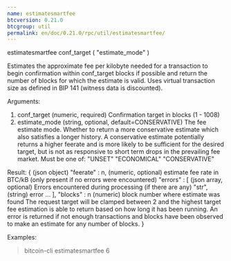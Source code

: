 ```yaml
---
name: estimatesmartfee
btcversion: 0.21.0
btcgroup: util
permalink: en/doc/0.21.0/rpc/util/estimatesmartfee/
---
```


estimatesmartfee conf_target ( "estimate_mode" )

Estimates the approximate fee per kilobyte needed for a transaction to begin
confirmation within conf_target blocks if possible and return the number of blocks
for which the estimate is valid. Uses virtual transaction size as defined
in BIP 141 (witness data is discounted).

Arguments:
1. conf_target      (numeric, required) Confirmation target in blocks (1 - 1008)
2. estimate_mode    (string, optional, default=CONSERVATIVE) The fee estimate mode.
                    Whether to return a more conservative estimate which also satisfies
                    a longer history. A conservative estimate potentially returns a
                    higher feerate and is more likely to be sufficient for the desired
                    target, but is not as responsive to short term drops in the
                    prevailing fee market.  Must be one of:
                    "UNSET"
                    "ECONOMICAL"
                    "CONSERVATIVE"

Result:
{                   (json object)
  "feerate" : n,    (numeric, optional) estimate fee rate in BTC/kB (only present if no errors were encountered)
  "errors" : [      (json array, optional) Errors encountered during processing (if there are any)
    "str",          (string) error
    ...
  ],
  "blocks" : n      (numeric) block number where estimate was found
                    The request target will be clamped between 2 and the highest target
                    fee estimation is able to return based on how long it has been running.
                    An error is returned if not enough transactions and blocks
                    have been observed to make an estimate for any number of blocks.
}

Examples:
> bitcoin-cli estimatesmartfee 6


